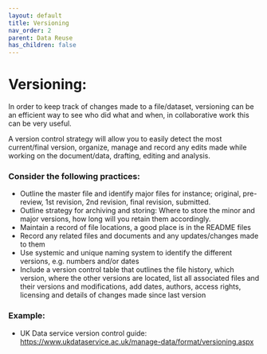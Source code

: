 ```yaml
---
layout: default
title: Versioning
nav_order: 2
parent: Data Reuse
has_children: false
---
```

# Versioning:
In order to keep track of changes made to a file/dataset, versioning can be an efficient way to see who did what and when, in collaborative work this can be very useful. 

A version control strategy will allow you to easily detect the most current/final version,  organize, manage and record any edits made while working on the document/data, drafting, editing and analysis. 

### Consider the following practices:
- Outline the master file and identify major files for instance; original, pre-review, 1st revision, 2nd revision, final revision, submitted. 
- Outline strategy for archiving and storing: Where to store the minor and major versions, how long will you retain them accordingly. 
- Maintain a record of file locations, a good place is in the README files
- Record any related files and documents and any updates/changes made to them
- Use systemic and unique naming system to identify the different versions, e.g. numbers and/or dates 
- Include a version control table that outlines the file history, which version, where the other versions are located, list all associated files and their versions and modifications, add dates, authors, access rights, licensing and details of changes made since last version

### Example:
- UK Data service version control guide:
https://www.ukdataservice.ac.uk/manage-data/format/versioning.aspx
